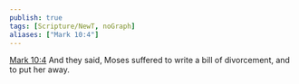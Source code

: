 ```yaml
---
publish: true
tags: [Scripture/NewT, noGraph]
aliases: ["Mark 10:4"]
---
```

[Mark 10:4](https://churchofjesuschrist.org/study/scriptures/nt/mark/10?lang=eng&id=p4#p4) And they said, Moses suffered to write a bill of divorcement, and to put her away.
